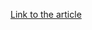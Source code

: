 [Link to the article](https://thehackernews.com/2025/04/meta-launches-llamafirewall-framework.html)

